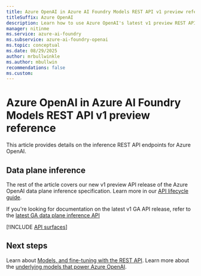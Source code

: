 ```yaml
---
title: Azure OpenAI in Azure AI Foundry Models REST API v1 preview reference
titleSuffix: Azure OpenAI
description: Learn how to use Azure OpenAI's latest v1 preview REST API. In this article, you learn about authorization options,  how to structure a request and receive a response.
manager: nitinme
ms.service: azure-ai-foundry
ms.subservice: azure-ai-foundry-openai
ms.topic: conceptual
ms.date: 08/29/2025
author: mrbullwinkle
ms.author: mbullwin
recommendations: false
ms.custom:
---
```


# Azure OpenAI in Azure AI Foundry Models REST API v1 preview reference

This article provides details on the inference REST API endpoints for Azure OpenAI.

## Data plane inference

The rest of the article covers our new v1 preview API release of the Azure OpenAI data plane inference specification. Learn more in our [API lifecycle guide](./api-version-lifecycle.md#api-evolution).

If you're looking for documentation on the latest v1 GA API release, refer to the [latest GA data plane inference API](./latest.md)

[!INCLUDE [API surfaces](./includes/api-versions/new-inference-preview.md)]

## Next steps

Learn about [Models, and fine-tuning with the REST API](/rest/api/azureopenai/fine-tuning).
Learn more about the [underlying models that power Azure OpenAI](./concepts/models.md).